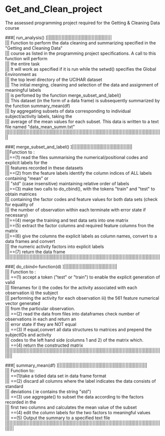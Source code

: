 Get_and_Clean_project
=====================

The assessed programming project required for the Getting & Cleaning Data course

###[ run_analysis() ]|||||||||||||||||||||||||||||||||||||||||||||  
||| Function to perform the data cleaning and summarizing specified in the "Getting and Cleaning Data"  
||| course as listed in the programming project specifications. A call to this function  will perform  
||| the entire task  
||| It will work as specified if it is run while the setwd() specifies the Global Environment as  
||| the top level directory of the UCIHAR dataset  
||| The initial merging, cleaning and selection of the data and assignment of meaningful labels  
||| is perfomed by the function merge_subset_and_label()  
||| This dataset (in the form of a data frame) is subsequently summarized by the function summary_mean(df)  
||| by aggregating subsets of data corresponding to individual subject/activity labels, taking the   
||| average of the mean values for each subset. This data is written to a text file named "data_mean_summ.txt"  
||||||||||||||||||||||||||||||||||||||||||||||||||||||||||||||||||||||||||||||||||||||||||||||||||||||||||||||  


###[ merge_subset_and_label() ]||||||||||||||||||||||||||||||||||||||||||  
|||Function to :  
|||==(1) read the files summarising the numerical/positional codes and explicit labels for the   
|||   features recorded in these datasets   
|||==(2) from the feature labels identify the column indices of ALL labels containing "mean" or  
|||   "std" (case insensitive) maintaining relative order of labels  
|||==(3) make two calls to do_cbind(), with the tokens "train" and "test" to obtain matrices   
|||   containing the factor codes and feature values for both data sets (check for equality of  
|||   the number of observation within each terminate with error state if necessary)  
|||==(4) merge the training and test data sets into one matrix  
|||==(5) extract the factor columns and required feature columns fron the matrix  
|||==(6) give the columns the explicit labels as column names, convert to a data frames and convert   
|||   the numeric activity factors into explicit labels  
|||==(7) return the data frame  
||||||||||||||||||||||||||||||||||||||||||||||||||||||||||||||||||||||||||||||||||||||||||||||||||||||||||||  


###[ do_cbind<-function(d) ]|||||||||||||||||||||||||||||||||||||  
||| Function to :  
||| ==(1) accept a token ("test" or "train") to enable the explicit generation of valid  
|||    filenames for i) the codes for the activity associated with each observation ii) the subject  
|||    performing the activity for each observation iii) the 561 feature numerical vector generated  
|||    from the particular observation.  
||| ==(2) read the data from files into dataframes check number of observations in each and return an  
|||    error state if they are NOT equal  
||| ==(3) If equal,convert all data structures to matrices and prepend the subjectIDs and activity  
|||    codes to the left hand side (columns 1 and 2) of the matrix which.  
||| ==(4) return the constructed matrix  
|||||||||||||||||||||||||||||||||||||||||||||||||||||||||||||||||||||||||||||||||||||||||||||||||||||||||||||||||  


###[ summary_mean(df) ]||||||||||||||||||||||||||||||||||||||||||||||||||||||||||||||  
||| Function to:  
||| ==(1)take a tidied data set in data frame format  
||| ==(2) discard all columns where the label indicates the data consists of standard   
|||   deviations ( ie contains the string "std")  
||| ==(3) use aggregate() to subset the data according to the factors recorded in the   
|||   first two columns and calculates the mean value of the subset   
||| ==(4) edit the column labels for the two factors to meaningful values   
||| ==(5) Output the summary to a specified text file    
||||||||||||||||||||||||||||||||||||||||||||||||||||||||||||||||||||||||||||||||||||||||||||||||||||||||||||||||||
